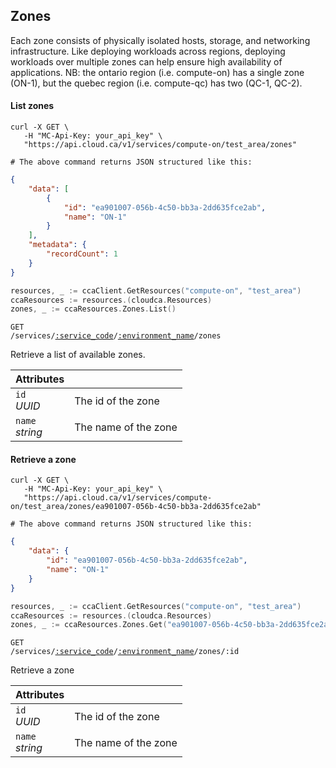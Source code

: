 ## Zones

Each zone consists of physically isolated hosts, storage, and networking infrastructure. Like deploying workloads across regions, deploying workloads over multiple zones can help ensure high availability of applications. NB: the ontario region (i.e. compute-on) has a single zone (ON-1), but the quebec region (i.e. compute-qc) has two (QC-1, QC-2).

#### List zones

```shell
curl -X GET \
   -H "MC-Api-Key: your_api_key" \
   "https://api.cloud.ca/v1/services/compute-on/test_area/zones"

# The above command returns JSON structured like this:
```
```json
{
    "data": [
        {
            "id": "ea901007-056b-4c50-bb3a-2dd635fce2ab",
            "name": "ON-1"
        }
    ],
    "metadata": {
        "recordCount": 1
    }
}
```
```go
resources, _ := ccaClient.GetResources("compute-on", "test_area")
ccaResources := resources.(cloudca.Resources)
zones, _ := ccaResources.Zones.List()
```

<code>GET /services/<a href="#service-connections">:service_code</a>/<a href="#environments">:environment_name</a>/zones</code>

Retrieve a list of available zones.

Attributes | &nbsp;
---------- | -----
`id`<br/>*UUID* | The id of the zone
`name`<br/>*string* | The name of the zone

#### Retrieve a zone

```shell
curl -X GET \
   -H "MC-Api-Key: your_api_key" \
   "https://api.cloud.ca/v1/services/compute-on/test_area/zones/ea901007-056b-4c50-bb3a-2dd635fce2ab"

# The above command returns JSON structured like this:
```
```json
{
    "data": {
        "id": "ea901007-056b-4c50-bb3a-2dd635fce2ab",
        "name": "ON-1"
    }
}

```
```go
resources, _ := ccaClient.GetResources("compute-on", "test_area")
ccaResources := resources.(cloudca.Resources)
zones, _ := ccaResources.Zones.Get("ea901007-056b-4c50-bb3a-2dd635fce2ab")
```

<code>GET /services/<a href="#service-connections">:service_code</a>/<a href="#environments">:environment_name</a>/zones/:id</code>

Retrieve a zone

Attributes | &nbsp;
---------- | -----
`id`<br/>*UUID* | The id of the zone
`name`<br/>*string* | The name of the zone
